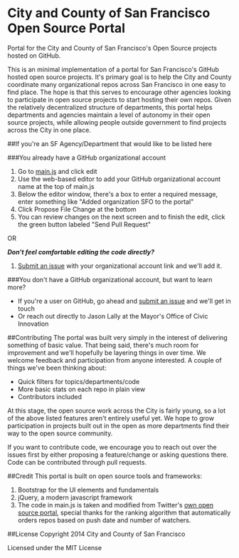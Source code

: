 City and County of San Francisco Open Source Portal
================

Portal for the City and County of San Francisco's Open Source projects hosted on GitHub.

This is an minimal implementation of a portal for San Francisco's GitHub hosted open source projects. It's primary goal is to help the City and County coordinate many organizational repos across San Francisco in one easy to find place. The hope is that this serves to encourage other agencies looking to participate in open source projects to start hosting their own repos. Given the relatively decentralized structure of departments, this portal helps departments and agencies maintain a level of autonomy in their open source projects, while allowing people outside government to find projects across the City in one place.


##If you're an SF Agency/Department that would like to be listed here

###You already have a GitHub organizational account
1. Go to [main.js](https://github.com/SFMOCI/sfmoci.github.io/blob/master/main.js) and click edit
2. Use the web-based editor to add your GitHub organizational account name at the top of main.js
3. Below the editor window, there's a box to enter a required message, enter something like "Added organization SFO to the portal"
4. Click Propose File Change at the bottom
5. You can review changes on the next screen and to finish the edit, click the green button labeled "Send Pull Request"

OR

***Don't feel comfortable editing the code directly?***

1. [Submit an issue](https://github.com/SFMOCI/sfmoci.github.io/issues/new) with your organizational account link and we'll add it.

###You don't have a GitHub organizational account, but want to learn more?
- If you're a user on GitHub, go ahead and [submit an issue](https://github.com/SFMOCI/sfmoci.github.io/issues/new) and we'll get in touch
- Or reach out directly to Jason Lally at the Mayor's Office of Civic Innovation

##Contributing
The portal was built very simply in the interest of delivering something of basic value. That being said, there's much room for improvement and we'll hopefully be layering things in over time. We welcome feedback and participation from anyone interested. A couple of things we've been thinking about:

- Quick filters for topics/departments/code
- More basic stats on each repo in plain view
- Contributors included

At this stage, the open source work across the City is fairly young, so a lot of the above listed features aren't entirely useful yet. We hope to grow participation in projects built out in the open as more departments find their way to the open source community.

If you want to contribute code, we encourage you to reach out over the issues first by either proposing a feature/change or asking questions there. Code can be contributed through pull requests.

##Credit
This portal is built on open source tools and frameworks:

1. Bootstrap for the UI elements and fundamentals
2. jQuery, a modern javascript framework
3. The code in main.js is taken and modified from Twitter's [own open source portal](https://github.com/twitter/twitter.github.com), special thanks for the ranking algorithm that automatically orders repos based on push date and number of watchers.

##License
Copyright 2014 City and County of San Francisco

Licensed under the MIT License

